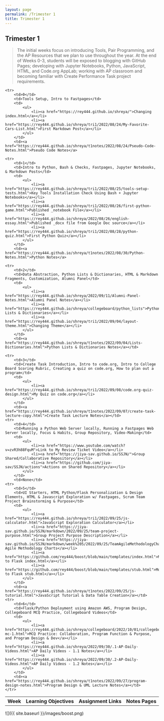 ```yaml
---
layout: page
permalink: /Trimester 1
title: Trimester 1
---
```

## Trimester 1
> The initial weeks focus on introducing Tools, Pair Programming, and the AP Resources that we plan to use throughout the year. At the end of Weeks 0-3, students will be exposed to blogging with GitHub Pages; developing with Jupyter Notebooks, Python, JavaScript, HTML, and Code.org AppLab; working with AP classroom and becoming familiar with Create Performance Task project requirements.


<table>
    <tr>
     <th>Week</th>
     <th>Learning Objectives</th>
     <th>Assignment Links</th>
     <th>Notes Pages</th>
    </tr>
    
    <tr>
        <td>0</td>
        <td>Tools Setup, Intro to Fastpages</td>
        <td>
            <ul>
                <li><a href="https://rey444.github.io/shreya/">Changing index.html</a></li>
                <li><a href="https://rey444.github.io/shreya/tri1/2022/08/24/My-Favorite-Cars-List.html">First Markdown Post</a></li>
            </ul>
        </td>
        <td><a href="https://rey444.github.io/shreya/t1notes/2022/08/24/Pseudo-Code-Notes.html">Pseudo Code Notes</a>

    <tr>
        <td>1</td>
        <td>Intro to Python, Bash & Checks, Fastpages, Jupyter Notebooks, & Markdown Posts</td>
        <td>
            <ul>
                <li><a href="https://rey444.github.io/shreya/tri1/2022/08/25/tools-setup-tests.html">Key Tools Installation Check Using Bash + Jupyter Notebooks</a></li>
                <li><a href="https://rey444.github.io/shreya/tri1/2022/08/26/first-python-game.html">Published _notebook File</a></li>
                <li><a href="https://rey444.github.io/shreya/2022/08/26/english-essay.html">Published _docx file from Google Doc source</a></li>
                <li><a href="https://rey444.github.io/shreya/tri1/2022/08/28/python-quiz.html">First Python Quiz</a></li>
            </ul>
        </td>
        <td><a href="https://rey444.github.io/shreya/t1notes/2022/08/30/Python-Notes.html">Python Notes</a>

    <tr>
        <td>2</td>
        <td>Data Abstraction, Python Lists & Dictionaries, HTML & Markdown Fragments, Customization, Alumni Panel</td>
        <td>
            <ul>
                <li><a href="https://rey444.github.io/shreya/2022/09/11/Alumni-Panel-Notes.html">Alumni Panel Notes</a></li>
                <li><a href="https://rey444.github.io/shreya/collegeboard/python_lists">Python Lists & Dictionaries</a></li>
                <li><a href="https://rey444.github.io/shreya/tri1/2022/09/04/layout-theme.html">Changing Theme</a></li>
            </ul>
        </td>
        <td><a href="https://rey444.github.io/shreya/t1notes/2022/09/04/Lists-Dictionaries.html">Python Lists & Dictionaries Notes</a></td>
    
    <tr>
        <td>3</td>
        <td>Create Task Introduction, Intro to code.org, Intro to College Board Scoring Rubric, Creating a quiz on code.org, How to plan out a program</td>
        <td>
            <ul>
                <li><a href="https://rey444.github.io/shreya/tri1/2022/09/08/code.org-quiz-design.html">My Quiz on code.org</a></li>
            </ul>
        </td>
        <td><a href="https://rey444.github.io/shreya/t1notes/2022/09/07/create-task-lecture-copy.html">Create Task Lecture Notes</a></td>
    <tr>
        <td>4</td>
        <td>Running a Python Web Server locally, Running a Fastpages Web Server locally, Focus & Habits, Group Repository, Video-Making</td>
        <td>
            <ul>
                <li><a href="https://www.youtube.com/watch?v=zvR3h88FquM">Link to My Review Ticket Video</a></li>
                <li><a href="https://jiya-sav.github.io/SSJN/">Group Shared/Collaborative Repository</a></li>
                <li><a href="https://github.com/jiya-sav/SSJN/actions">Actions on Shared Repository</a></li>
            </ul>
        </td>
        <td>None</td>
    <tr>
        <td>5</td>
        <td>UI Starters, HTML Python/Flask Personalization & Design Elements, HTML & Javascript Exploration w/ Fastpages, Scrum Team Project Brainstorming & Purpose</td>
        <td>
            <ul>
                <li><a href="https://rey444.github.io/shreya/tri1/2022/09/25/js-calculator.html">JavaScript Exploration Calculator</a></li>
                <li><a href="https://jiya-sav.github.io/SSJN/markdown/2022/09/25/team-project-purpose.html">Group Project Purpose Description</a></li>
                <li><a href="https://jiya-sav.github.io/SSJN/markdown/week%205/2022/09/25/TeamAgileMethodologyCharts.html">Team Agile Methodology Charts</a></li>
                <li><a href="https://github.com/rey444/boost/blob/main/templates/index.html">Modifications to Flask index.html</a></li>
                <li><a href="https://github.com/rey444/boost/blob/main/templates/stub.html">Modifications to Flask stub.html</a></li>
            </ul>
        </td>
        <td><a href="https://rey444.github.io/shreya/t1notes/2022/09/25/js-tutorial.html">JavaScript Tutorial & Data Table Creation</a></td>
    <tr>
        <td>6</td>
        <td>Flask/Python Deployment using Amazon AWS, Program Design, Collegeboard MCQ Practice, Collegeboard Videos</td>
        <td>
            <ul>
                <li><a href="https://rey444.github.io/shreya/collegeboard/2022/10/01/collegeboard-mc-1.html">MCQ Practice: Collaboration, Program Function & Purpose, and Program Design & Dev</a></li>
                <li><a href="https://rey444.github.io/shreya/2022/09/30/.1-AP-Daily-Videos.html">AP Daily Videos - 1.1 Notes</a></li>
                <li><a href="https://rey444.github.io/shreya/2022/09/30/.2-AP-Daily-Videos.html">AP Daily Videos - 1.2 Notes</a></li>
            </ul>
        </td>
        <td><a href="https://rey444.github.io/shreya/t1notes/2022/09/27/program-design-notes.html">Program Design & UML Lecture Notes</a></td>
    </tr>


</table>

![]({{ site.baseurl }}/images/boost.png)
